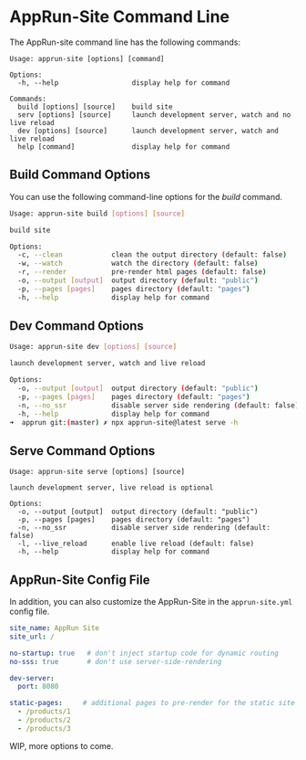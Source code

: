 # AppRun-Site Command Line

The AppRun-site command line has the following commands:

```
Usage: apprun-site [options] [command]

Options:
  -h, --help                  display help for command

Commands:
  build [options] [source]    build site
  serv [options] [source]     launch development server, watch and no live reload
  dev [options] [source]      launch development server, watch and live reload
  help [command]              display help for command
```

## Build Command Options

You can use the following command-line options for the _build_ command.

```sh
Usage: apprun-site build [options] [source]

build site

Options:
  -c, --clean            clean the output directory (default: false)
  -w, --watch            watch the directory (default: false)
  -r, --render           pre-render html pages (default: false)
  -o, --output [output]  output directory (default: "public")
  -p, --pages [pages]    pages directory (default: "pages")
  -h, --help             display help for command
```

## Dev Command Options

```sh
Usage: apprun-site dev [options] [source]

launch development server, watch and live reload

Options:
  -o, --output [output]  output directory (default: "public")
  -p, --pages [pages]    pages directory (default: "pages")
  -n, --no_ssr           disable server side rendering (default: false)
  -h, --help             display help for command
➜  apprun git:(master) ✗ npx apprun-site@latest serve -h
```

## Serve Command Options

```
Usage: apprun-site serve [options] [source]

launch development server, live reload is optional

Options:
  -o, --output [output]  output directory (default: "public")
  -p, --pages [pages]    pages directory (default: "pages")
  -n, --no_ssr           disable server side rendering (default: false)
  -l, --live_reload      enable live reload (default: false)
  -h, --help             display help for command
```

## AppRun-Site Config File

In addition, you can also customize the AppRun-Site in the `apprun-site.yml` config file.

```yml
site_name: AppRun Site
site_url: /

no-startup: true   # don't inject startup code for dynamic routing
no-sss: true       # don't use server-side-rendering

dev-server:
  port: 8080

static-pages:     # additional pages to pre-render for the static site
  - /products/1
  - /products/2
  - /products/3
```

WIP, more options to come.
